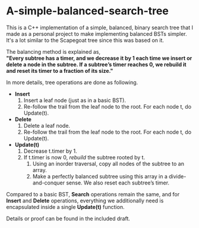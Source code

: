 A-simple-balanced-search-tree
=============

This is a C++ implementation of a simple, balanced, binary search tree that I made as a personal project to make implementing balanced BSTs simpler. It's a lot similar to the Scapegoat tree since this was based on it.

The balancing method is explained as, <br/>
**"Every subtree has a timer, and we decrease it by 1 each time we insert or delete a node in the subtree. If a subtree’s timer reaches 0, we rebuild it and reset its timer to a fraction of its size."**


In more details, tree operations are done as following.
- **Insert**
  1. Insert a leaf node (just as in a basic BST).
  2. Re-follow the trail from the leaf node to the root. For each node t, do Update(t).
- **Delete**
    1. Delete a leaf node.
    2. Re-follow the trail from the leaf node to the root. For each node t, do Update(t).
- **Update(t)**
    1. Decrease t.timer by 1.
    2. If t.timer is now 0, *rebuild* the subtree rooted by t.
        1. Using an inorder traversal, copy all nodes of the subtree to an array.
        2. Make a perfectly balanced subtree using this array in a divide-and-conquer sense. We also reset each subtree’s timer.
  
Compared to a basic BST, <strong>Search</strong> operations remain the same, and for **Insert** and **Delete** operations, everything we additionally need is encapsulated inside a single **Update(t)** function.
  
Details or proof can be found in the included draft.
